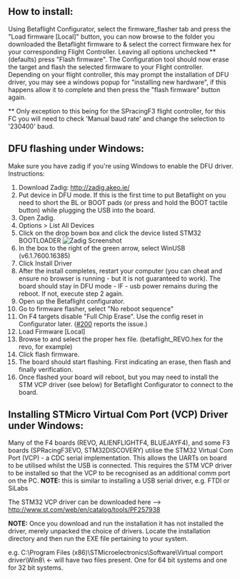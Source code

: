 ## How to install:

Using Betaflight Configurator, select the firmware_flasher tab and press the "Load firmware [Local]" button, you can now browse to the folder you downloaded the Betaflight firmware to & select the correct firmware hex for your corresponding Flight Controller. Leaving all options unchecked ** (defaults) press "Flash firmware".  The Configuration tool should now erase the target and flash the selected firmware to your Flight controller. Depending on your flight controller, this may prompt the installation of DFU driver, you may see a windows popup for "installing new hardware", if this happens allow it to complete and then press the "flash firmware" button again.

** Only exception to this being for the SPracingF3 flight controller, for this FC you will need to check 'Manual baud rate' and change the selection to '230400' baud.

## DFU flashing under Windows:
Make sure you have zadig if you're using Windows to enable the DFU driver. Instructions:

1. Download Zadig: http://zadig.akeo.ie/
1. Put device in DFU mode. If this is the first time to put Betaflight on you need to short the BL or BOOT pads (or press and hold the BOOT tactile button) while plugging the USB into the board.
1. Open Zadig.
1. Options > List All Devices
1. Click on the drop bown box and click the device listed STM32 BOOTLOADER
![Zadig Screenshot](https://raw.githubusercontent.com/rs2k/raceflight/raceflight/docs/assets/images/zadig-dfu.png)
1. In the box to the right of the green arrow, select WinUSB (v6.1.7600.16385)
1. Click Install Driver
1. After the install completes, restart your computer (you can cheat and ensure no browser is running - but it is not guaranteed to work). The board should stay in DFU mode - IF - usb power remains during the reboot. If not, execute step 2 again.
1. Open up the Betaflight configurator.
1. Go to firmware flasher, select "No reboot sequence"
1. On F4 targets disable "Full Chip Erase". Use the config reset in Configurator later. ([#200](https://github.com/betaflight/betaflight-configurator/issues/200) reports the issue.)
1. Load Firmware [Local]
1. Browse to and select the proper hex file. (betaflight_REVO.hex for the revo, for example)
1. Click flash firmware.
1. The board should start flashing. First indicating an erase, then flash and finally verification.
1. Once flashed your board will reboot, but you may need to install the STM VCP driver (see below) for Betaflight Configurator to connect to the board.

## Installing STMicro Virtual Com Port (VCP) Driver under Windows:

Many of the F4 boards (REVO, ALIENFLIGHTF4, BLUEJAYF4), and some F3 boards (SPRacingF3EVO, STM32DISCOVERY) utilise the STM32 Virtual Com Port (VCP) - a CDC serial implementation. This allows the UARTs on board to be utilised whilst the USB is connected. This requires the STM VCP driver to be installed so that the VCP to be recognised as an additional comm port on the PC. 
**NOTE:** this is similar to installing a USB serial driver, e.g. FTDI or SiLabs

The STM32 VCP driver can be downloaded here --> http://www.st.com/web/en/catalog/tools/PF257938

**NOTE:** Once you download and run the installation it has not installed the driver, merely unpacked the choice of drivers. Locate the installation directory and then run the EXE file pertaining to your system.

e.g. C:\Program Files (x86)\STMicroelectronics\Software\Virtual comport driver\Win8\ <- will have two files present. One for 64 bit systems and one for 32 bit systems.
